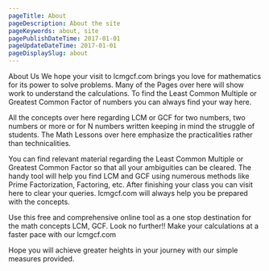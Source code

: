 ```yaml
---
pageTitle: About
pageDescription: About the site
pageKeywords: about, site
pagePublishDateTime: 2017-01-01
pageUpdateDateTime: 2017-01-01
pageDisplaySlug: about
---
```

About Us
We hope your visit to lcmgcf.com brings you love for mathematics for its power to solve problems. Many of the Pages over here will show work to understand the calculations. To find the Least Common Multiple or Greatest Common Factor of numbers you can always find your way here.

All the concepts over here regarding LCM or GCF for two numbers, two numbers or more or for N numbers written keeping in mind the struggle of students. The Math Lessons over here emphasize the practicalities rather than technicalities.

You can find relevant material regarding the Least Common Multiple or Greatest Common Factor so that all your ambiguities can be cleared. The handy tool will help you find LCM and GCF using numerous methods like Prime Factorization, Factoring, etc. After finishing your class you can visit here to clear your queries. lcmgcf.com will always help you be prepared with the concepts.

Use this free and comprehensive online tool as a one stop destination for the math concepts LCM, GCF. Look no further!! Make your calculations at a faster pace with our lcmgcf.com

Hope you will achieve greater heights in your journey with our simple measures provided.